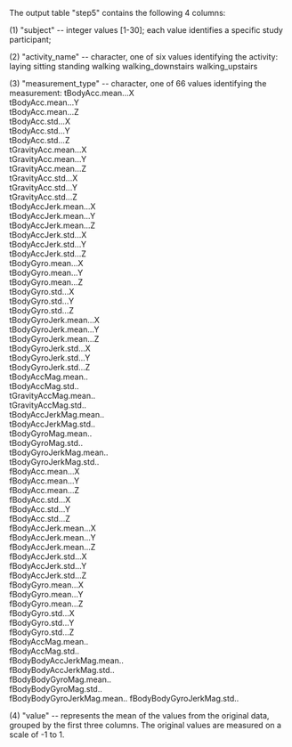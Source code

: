 The output table "step5" contains the following 4 columns:

(1) "subject" -- integer values [1-30]; each value identifies a specific study participant;

(2) "activity_name" -- character, one of six values identifying the activity:
  laying
  sitting
  standing
  walking
  walking_downstairs
  walking_upstairs
  
 (3) "measurement_type" -- character, one of 66 values identifying the measurement:
 tBodyAcc.mean...X           
 tBodyAcc.mean...Y          
 tBodyAcc.mean...Z           
 tBodyAcc.std...X           
 tBodyAcc.std...Y            
 tBodyAcc.std...Z           
 tGravityAcc.mean...X   
 tGravityAcc.mean...Y       
 tGravityAcc.mean...Z        
 tGravityAcc.std...X        
 tGravityAcc.std...Y         
 tGravityAcc.std...Z        
 tBodyAccJerk.mean...X       
 tBodyAccJerk.mean...Y      
 tBodyAccJerk.mean...Z       
 tBodyAccJerk.std...X       
 tBodyAccJerk.std...Y        
 tBodyAccJerk.std...Z       
 tBodyGyro.mean...X          
 tBodyGyro.mean...Y         
 tBodyGyro.mean...Z          
 tBodyGyro.std...X          
 tBodyGyro.std...Y           
 tBodyGyro.std...Z          
 tBodyGyroJerk.mean...X      
 tBodyGyroJerk.mean...Y     
 tBodyGyroJerk.mean...Z      
 tBodyGyroJerk.std...X      
 tBodyGyroJerk.std...Y       
 tBodyGyroJerk.std...Z      
 tBodyAccMag.mean..          
 tBodyAccMag.std..          
 tGravityAccMag.mean..       
 tGravityAccMag.std..       
 tBodyAccJerkMag.mean..      
 tBodyAccJerkMag.std..      
 tBodyGyroMag.mean..         
 tBodyGyroMag.std..         
 tBodyGyroJerkMag.mean..     
 tBodyGyroJerkMag.std..     
 fBodyAcc.mean...X           
 fBodyAcc.mean...Y          
 fBodyAcc.mean...Z           
 fBodyAcc.std...X           
 fBodyAcc.std...Y            
 fBodyAcc.std...Z           
 fBodyAccJerk.mean...X       
 fBodyAccJerk.mean...Y      
 fBodyAccJerk.mean...Z       
 fBodyAccJerk.std...X       
 fBodyAccJerk.std...Y        
 fBodyAccJerk.std...Z       
 fBodyGyro.mean...X          
 fBodyGyro.mean...Y         
 fBodyGyro.mean...Z          
 fBodyGyro.std...X          
 fBodyGyro.std...Y           
 fBodyGyro.std...Z          
 fBodyAccMag.mean..          
 fBodyAccMag.std..          
 fBodyBodyAccJerkMag.mean..  
 fBodyBodyAccJerkMag.std..  
 fBodyBodyGyroMag.mean..     
 fBodyBodyGyroMag.std..     
 fBodyBodyGyroJerkMag.mean.. 
 fBodyBodyGyroJerkMag.std..

 (4) "value" -- represents the mean of the values from the original data, grouped by the first three columns.  The original values are measured on a scale of -1 to 1.